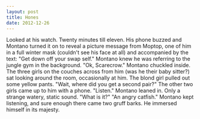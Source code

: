 ```yaml
---
layout: post
title: Hones
date: 2012-12-26
---
```

Looked at his watch. Twenty minutes till eleven.    His
      phone buzzed and Montano turned it on to reveal a picture message from Moptop, one of him in a
      full winter mask (couldn't see his face at all) and accompanied by the text: "Get down off
      your swap self."    Montano knew he was referring to the jungle gym in the
      background.    "Ok, Scarecrow." Montano chuckled inside.    The three girls on the couches across from him (was he their baby sitter?) sat looking
      around the room, occasionally at him. The blond girl pulled out some yellow pants.    "Wait, where did you get a second pair?"    The other two
      girls came up to him with a phone. "Listen." Montano leaned in. Only a strange watery, static
      sound.    "What is it?"    "An angry catfish."    Montano kept listening, and sure enough there came two gruff barks. He
      immersed himself in its majesty.